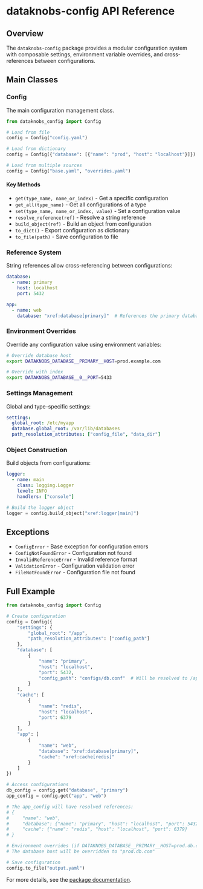 # dataknobs-config API Reference

## Overview

The `dataknobs-config` package provides a modular configuration system with composable settings, environment variable overrides, and cross-references between configurations.

## Main Classes

### Config

The main configuration management class.

```python
from dataknobs_config import Config

# Load from file
config = Config("config.yaml")

# Load from dictionary
config = Config({"database": [{"name": "prod", "host": "localhost"}]})

# Load from multiple sources
config = Config("base.yaml", "overrides.yaml")
```

#### Key Methods

- `get(type_name, name_or_index)` - Get a specific configuration
- `get_all(type_name)` - Get all configurations of a type
- `set(type_name, name_or_index, value)` - Set a configuration value
- `resolve_reference(ref)` - Resolve a string reference
- `build_object(ref)` - Build an object from configuration
- `to_dict()` - Export configuration as dictionary
- `to_file(path)` - Save configuration to file

### Reference System

String references allow cross-referencing between configurations:

```yaml
database:
  - name: primary
    host: localhost
    port: 5432

app:
  - name: web
    database: "xref:database[primary]"  # References the primary database
```

### Environment Overrides

Override any configuration value using environment variables:

```bash
# Override database host
export DATAKNOBS_DATABASE__PRIMARY__HOST=prod.example.com

# Override with index
export DATAKNOBS_DATABASE__0__PORT=5433
```

### Settings Management

Global and type-specific settings:

```yaml
settings:
  global_root: /etc/myapp
  database.global_root: /var/lib/databases
  path_resolution_attributes: ["config_file", "data_dir"]
```

### Object Construction

Build objects from configurations:

```yaml
logger:
  - name: main
    class: logging.Logger
    level: INFO
    handlers: ["console"]
```

```python
# Build the logger object
logger = config.build_object("xref:logger[main]")
```

## Exceptions

- `ConfigError` - Base exception for configuration errors
- `ConfigNotFoundError` - Configuration not found
- `InvalidReferenceError` - Invalid reference format
- `ValidationError` - Configuration validation error
- `FileNotFoundError` - Configuration file not found

## Full Example

```python
from dataknobs_config import Config

# Create configuration
config = Config({
    "settings": {
        "global_root": "/app",
        "path_resolution_attributes": ["config_path"]
    },
    "database": [
        {
            "name": "primary",
            "host": "localhost",
            "port": 5432,
            "config_path": "configs/db.conf"  # Will be resolved to /app/configs/db.conf
        }
    ],
    "cache": [
        {
            "name": "redis",
            "host": "localhost",
            "port": 6379
        }
    ],
    "app": [
        {
            "name": "web",
            "database": "xref:database[primary]",
            "cache": "xref:cache[redis]"
        }
    ]
})

# Access configurations
db_config = config.get("database", "primary")
app_config = config.get("app", "web")

# The app_config will have resolved references:
# {
#     "name": "web",
#     "database": {"name": "primary", "host": "localhost", "port": 5432, "config_path": "/app/configs/db.conf"},
#     "cache": {"name": "redis", "host": "localhost", "port": 6379}
# }

# Environment overrides (if DATAKNOBS_DATABASE__PRIMARY__HOST=prod.db.com is set)
# The database host will be overridden to "prod.db.com"

# Save configuration
config.to_file("output.yaml")
```

For more details, see the [package documentation](../packages/config/index.md).